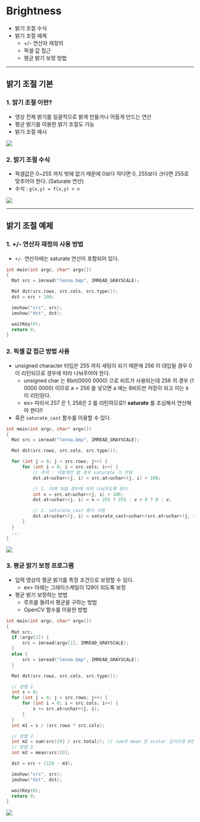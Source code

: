 # Brightness
  - 밝기 조절 수식
  - 밝기 조절 예제
    - +/- 연산자 재정의
    - 픽셀 값 접근
    - 평균 밝기 보정 방법

---

## 밝기 조절 기본
  ### 1. 밝기 조절 이란?
  - 영상 전체 밝기를 일괄적으로 밝게 만들거나 어둡게 만드는 연산
  - 평균 밝기를 이용한 밝기 조절도 가능
  - 밝기 조절 예시

  ![](https://github.com/Lee-KyungSeok/ComputerVision-Study/blob/master/Brightness/picture/brightness.png)

  ### 2. 밝기 조절 수식
  - 픽셀값은 0~255 까지 밖에 없기 때문에 0보다 작다면 0, 255보다 크다면 255로 맞추어야 한다. (Saturate 연산)
  - 수식 : `g(x,y) = f(x,y) + n`

  ![](https://github.com/Lee-KyungSeok/ComputerVision-Study/blob/master/Brightness/picture/brightness1.png)

---

## 밝기 조절 예제
  ### 1. +/- 연산자 재정의 사용 방법
  - `+/-` 연산자에는 saturate 연산이 포함되어 있다.

  ```cpp
  int main(int argc, char* argv[])
  {
  	Mat src = imread("lenna.bmp", IMREAD_GRAYSCALE);

  	Mat dst(src.rows, src.cols, src.type());
  	dst = src + 100;

  	imshow("src", src);
  	imshow("dst", dst);

  	waitKey(0);
  	return 0;
  }
  ```

  ### 2. 픽셀 값 접근 방법 사용
  - unsigned character 타입은 255 까지 세팅이 되기 때문에 256 이 대입될 경우 0 이 리턴되므로 경우에 따라 나눠주어야 한다.
    - unsigned char 는 8bit(0000 0000) 으로 비트가 사용되는데 256 의 경우 (1 0000 0000) 이므로 a = 256 을 넣으면 a 에는 8비트만 저장이 되고 이는 `0` 이 리턴된다.
    - ex> 따라서 257 은 1, 258은 2 를 리턴하므로!! __saturate__ 를 조심해서 연산해야 한다!!
  - 혹은 `saturate_cast` 함수를 이용할 수 있다.

  ```cpp
  int main(int argc, char* argv[])
  {
  	Mat src = imread("lenna.bmp", IMREAD_GRAYSCALE);

  	Mat dst(src.rows, src.cols, src.type());

  	for (int j = 0; j < src.rows; j++) {
  		for (int i = 0; i < src.cols; i++) {
  			// 주의 : 이렇게만 할 경우 saturate 가 안됨
  			dst.at<uchar>(j, i) = src.at<uchar>(j, i) + 100;

  			// 1. 아래 처럼 경우에 따라 나눠주도록 한다.
  			int v = src.at<uchar>(j, i) + 100;
  			dst.at<uchar>(j, i) = v > 255 ? 255 : v < 0 ? 0 : v;

  			// 2. saturate_cast 함수 사용
  			dst.at<uchar>(j, i) = saturate_cast<uchar>(src.at<uchar>(j, i) + 100);
  		}
  	}
    ...
  }
  ```

  ![](https://github.com/Lee-KyungSeok/ComputerVision-Study/blob/master/Brightness/picture/brightness2.png)

  ### 3. 평균 밝기 보정 프로그램
  - 입력 영상의 평균 밝기를 특정 조건으로 보정할 수 있다.
    - ex> 아래는 그레이스케일이 128이 되도록 보정
  - 평균 밝기 보정하는 방법
    - 루프를 돌려서 평균을 구하는 방법
    - OpenCV 함수를 이용한 방법

  ```cpp
  int main(int argc, char* argv[])
  {
  	Mat src;
  	if (argv[1]) {
  		src = imread(argv[1], IMREAD_GRAYSCALE);
  	}
  	else {
  		src = imread("lenna.bmp", IMREAD_GRAYSCALE);
  	}

  	Mat dst(src.rows, src.cols, src.type());

    // 방법 1
  	int s = 0;
  	for (int j = 0; j < src.rows; j++) {
  		for (int i = 0; i < src.cols; i++) {
  			s += src.at<uchar>(j, i);
  		}
  	}
  	int m1 = s / (src.rows * src.cols);

    // 방법 2
  	int m2 = sum(src)[0] / src.total(); // sum과 mean 은 scalar 값이므로 0번째를 가져온다.
    // 방법 3
  	int m3 = mean(src)[0];

  	dst = src + (128 - m3);

  	imshow("src", src);
  	imshow("dst", dst);

  	waitKey(0);
  	return 0;
  }
  ```

  ![](https://github.com/Lee-KyungSeok/ComputerVision-Study/blob/master/Brightness/picture/brightness3.png)
